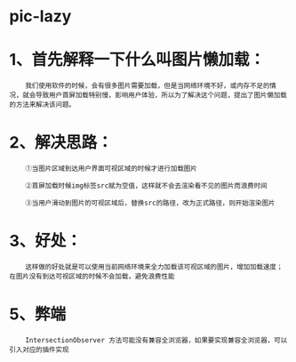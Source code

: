 # pic-lazy

# 1、首先解释一下什么叫图片懒加载：

        我们使用软件的时候，会有很多图片需要加载，但是当网络环境不好，或内存不足的情况，就会导致用户首屏加载特别慢，影响用户体验，所以为了解决这个问题，提出了图片懒加载的方法来解决该问题。

# 2、解决思路：

        ①当图片区域到达用户界面可视区域的时候才进行加载图片

        ②首屏加载时候img标签src赋为空值，这样就不会去渲染看不见的图片而浪费时间

        ③当用户滑动到图片的可视区域后，替换src的路径，改为正式路径，则开始渲染图片

# 3、好处：

        这样做的好处就是可以使用当前网络环境来全力加载该可视区域的图片，增加加载速度；在图片没有到达可视区域的时候不会加载，避免浪费性能

# 5、弊端

        IntersectionObserver 方法可能没有兼容全浏览器，如果要实现兼容全浏览器，可以引入对应的插件实现